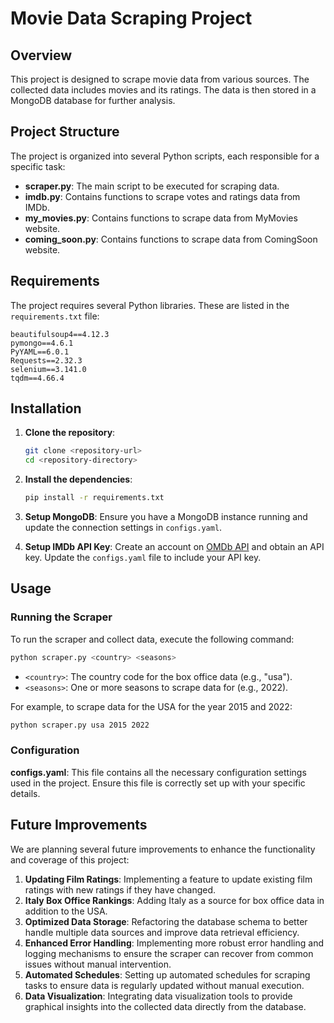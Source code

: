 
# Movie Data Scraping Project

## Overview

This project is designed to scrape movie data from various sources. The collected data includes movies and its ratings. The data is then stored in a MongoDB database for further analysis.

## Project Structure

The project is organized into several Python scripts, each responsible for a specific task:

- **scraper.py**: The main script to be executed for scraping data.
- **imdb.py**: Contains functions to scrape votes and ratings data from IMDb.
- **my_movies.py**: Contains functions to scrape data from MyMovies website.
- **coming_soon.py**: Contains functions to scrape data from ComingSoon website.

## Requirements

The project requires several Python libraries. These are listed in the `requirements.txt` file:

```
beautifulsoup4==4.12.3
pymongo==4.6.1
PyYAML==6.0.1
Requests==2.32.3
selenium==3.141.0
tqdm==4.66.4
```

## Installation

1. **Clone the repository**:
    ```sh
    git clone <repository-url>
    cd <repository-directory>
    ```

2. **Install the dependencies**:
    ```sh
    pip install -r requirements.txt
    ```

3. **Setup MongoDB**:
    Ensure you have a MongoDB instance running and update the connection settings in `configs.yaml`.

4. **Setup IMDb API Key**:
    Create an account on [OMDb API](https://www.omdbapi.com/) and obtain an API key. Update the `configs.yaml` file to include your API key.

## Usage

### Running the Scraper

To run the scraper and collect data, execute the following command:

```sh
python scraper.py <country> <seasons>
```

- `<country>`: The country code for the box office data (e.g., "usa").
- `<seasons>`: One or more seasons to scrape data for (e.g., 2022).

For example, to scrape data for the USA for the year 2015 and 2022:

```sh
python scraper.py usa 2015 2022
```

### Configuration

**configs.yaml**: This file contains all the necessary configuration settings used in the project. Ensure this file is correctly set up with your specific details.

## Future Improvements

We are planning several future improvements to enhance the functionality and coverage of this project:

1. **Updating Film Ratings**: Implementing a feature to update existing film ratings with new ratings if they have changed.
2. **Italy Box Office Rankings**: Adding Italy as a source for box office data in addition to the USA.
3. **Optimized Data Storage**: Refactoring the database schema to better handle multiple data sources and improve data retrieval efficiency.
4. **Enhanced Error Handling**: Implementing more robust error handling and logging mechanisms to ensure the scraper can recover from common issues without manual intervention.
5. **Automated Schedules**: Setting up automated schedules for scraping tasks to ensure data is regularly updated without manual execution.
6. **Data Visualization**: Integrating data visualization tools to provide graphical insights into the collected data directly from the database.

